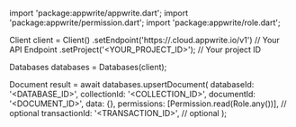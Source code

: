 import 'package:appwrite/appwrite.dart';
import 'package:appwrite/permission.dart';
import 'package:appwrite/role.dart';

Client client = Client()
    .setEndpoint('https://<REGION>.cloud.appwrite.io/v1') // Your API Endpoint
    .setProject('<YOUR_PROJECT_ID>'); // Your project ID

Databases databases = Databases(client);

Document result = await databases.upsertDocument(
    databaseId: '<DATABASE_ID>',
    collectionId: '<COLLECTION_ID>',
    documentId: '<DOCUMENT_ID>',
    data: {},
    permissions: [Permission.read(Role.any())], // optional
    transactionId: '<TRANSACTION_ID>', // optional
);
